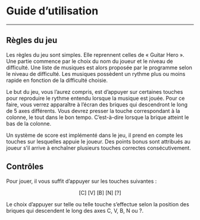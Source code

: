 Guide d’utilisation
===

***

Règles du jeu 
---

Les règles du jeu sont simples. Elle reprennent celles de « Guitar Hero ». Une partie commence par le choix du nom du joueur et le niveau de difficulté. Une liste de musiques est alors proposée par le programme selon le niveau de difficulté. Les musiques possèdent un rythme plus ou moins rapide en fonction de la difficulté choisie. 


Le but du jeu, vous l’aurez compris, est d’appuyer sur certaines touches pour reproduire le rythme entendu lorsque la musique est jouée. Pour ce faire, vous verrez apparaître à l’écran des briques qui descendront le long de 5 axes différents. Vous devrez presser la touche correspondant à la colonne, le tout dans le bon tempo. C’est-à-dire lorsque la brique atteint le bas de la colonne.


Un système de score est implémenté dans le jeu, il prend en compte les touches sur lesquelles appuie le joueur. Des points bonus sont attribués au joueur s’il arrive à enchaîner plusieurs touches correctes consécutivement.


Contrôles 
---

Pour jouer, il vous suffit d’appuyer sur les touches suivantes :


<p style="text-align:center";></p>
<div style="text-align:center"> [C]  [V]  [B]  [N]  [?] </div>


Le choix d’appuyer sur telle ou telle touche s’effectue selon la position des briques qui descendent le long 
des axes C, V, B, N ou ?.
